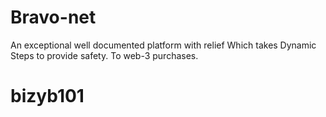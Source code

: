 # Bravo-net
An exceptional well documented platform with relief Which takes Dynamic Steps to provide safety. To web-3 purchases.
# bizyb101
